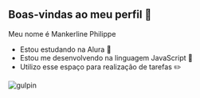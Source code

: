 ## Boas-vindas ao meu perfil 💙

Meu nome é Mankerline Philippe
- Estou estudando na Alura 📘
- Estou me desenvolvendo na linguagem JavaScript 🍎
- Utilizo esse espaço para realização de tarefas ✏️

![gulpin](https://media.tenor.com/Dza1A5Ot_ogAAAAi/akirambow-smile-person.gif)
